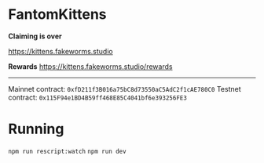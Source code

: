 # FantomKittens

**Claiming is over**

https://kittens.fakeworms.studio

**Rewards**
https://kittens.fakeworms.studio/rewards


---

Mainnet contract: `0xfD211f3B016a75bC8d73550aC5AdC2f1cAE780C0` 
Testnet contract: `0x115F94e1BD4B59ff468E85C4041bf6e393256FE3` 

# Running

`npm run rescript:watch`
`npm run dev`
